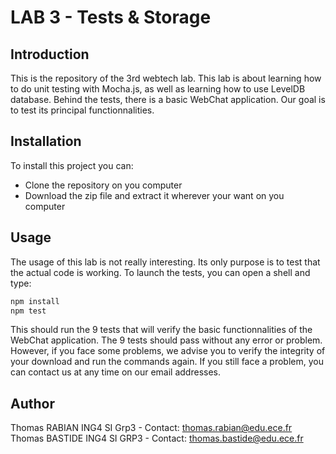 
# LAB 3 - Tests & Storage

## Introduction

This is the repository of the 3rd webtech lab. This lab is about learning how to do unit testing with Mocha.js, as well as learning how to use LevelDB database. Behind the tests, there is a basic WebChat application. Our goal is to test its principal functionnalities.

## Installation

To install this project you can:
- Clone the repository on you computer
- Download the zip file and extract it wherever your want on you computer

## Usage

The usage of this lab is not really interesting. Its only purpose is to test that the actual code is working. To launch the tests, you can open a shell and type:

```bash
npm install
npm test
```

This should run the 9 tests that will verify the basic functionnalities of the WebChat application. The 9 tests should pass without any error or problem. However, if you face some problems, we advise you to verify the integrity of your download and run the commands again. If you still face a problem, you can contact us at any time on our email addresses.

## Author

Thomas RABIAN ING4 SI Grp3 - Contact: thomas.rabian@edu.ece.fr\
Thomas BASTIDE ING4 SI GRP3 - Contact: thomas.bastide@edu.ece.fr